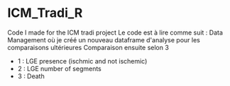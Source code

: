 # ICM_Tradi_R
Code I made for the ICM tradi project 
Le code est à lire comme suit : 
Data Management où je créé un nouveau dataframe d'analyse pour les comparaisons ultérieures
Comparaison ensuite selon 3 
- 1 : LGE presence (ischmic and not ischemic)
- 2 : LGE number of segments
- 3 : Death 
